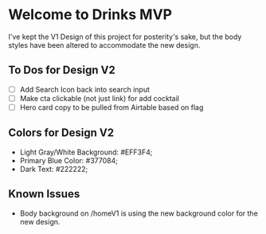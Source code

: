 # Welcome to Drinks MVP
I've kept the V1 Design of this project for posterity's sake, but the body styles have been altered to accommodate the new design.

## To Dos for Design V2
- [ ] Add Search Icon back into search input
- [ ] Make cta clickable (not just link) for add cocktail
- [ ] Hero card copy to be pulled from Airtable based on flag

## Colors for Design V2
- Light Gray/White Background: #EFF3F4;
- Primary Blue Color: #377084;
- Dark Text: #222222;

## Known Issues
- Body background on /homeV1 is using the new background color for the new design.